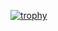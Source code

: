 [![trophy](https://github-profile-trophy.vercel.app/?username=eldersoon)](https://github.com/ryo-ma/github-profile-trophy)
